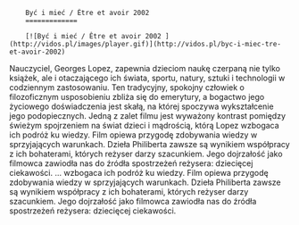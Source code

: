 
        Być i mieć / Être et avoir 2002 
        =============
        
        [![Być i mieć / Être et avoir 2002 ](http://vidos.pl/images/player.gif)](http://vidos.pl/byc-i-miec-tre-et-avoir-2002)
        
        
 Nauczyciel, Georges Lopez, zapewnia dzieciom naukę czerpaną nie tylko książek, ale i otaczającego ich świata, sportu, natury, sztuki i technologii w codziennym zastosowaniu. Ten tradycyjny, spokojny człowiek o filozoficznym usposobieniu zbliża się do emerytury, a bogactwo jego życiowego doświadczenia jest skałą, na której spoczywa wykształcenie jego podopiecznych. Jedną z zalet filmu jest wyważony kontrast pomiędzy świeżym spojrzeniem na świat dzieci i mądrością, którą Lopez wzbogaca ich podróż ku wiedzy. Film opiewa przygodę zdobywania wiedzy w sprzyjających warunkach. Dzieła Philiberta zawsze są wynikiem współpracy z ich bohaterami, których reżyser darzy szacunkiem. Jego dojrzałość jako filmowca zawiodła nas do źródła spostrzeżeń reżysera: dziecięcej ciekawości.   ... wzbogaca ich podróż ku wiedzy. Film opiewa przygodę zdobywania wiedzy w sprzyjających warunkach. Dzieła Philiberta zawsze są wynikiem współpracy z ich bohaterami, których reżyser darzy szacunkiem. Jego dojrzałość jako filmowca zawiodła nas do źródła spostrzeżeń reżysera: dziecięcej ciekawości.
    